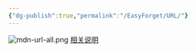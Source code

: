```yaml
---
{"dg-publish":true,"permalink":"/EasyForget/URL/"}
---
```



![mdn-url-all.png](/img/user/EasyForget/resource/mdn-url-all.png)
[相关说明](https://developer.mozilla.org/en-US/docs/Learn/Common_questions/Web_mechanics/What_is_a_URL)